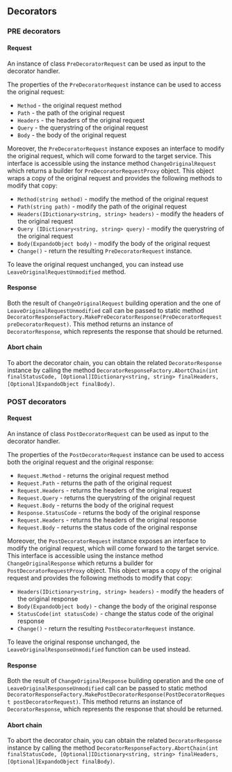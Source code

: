
## Decorators

### PRE decorators
#### Request
An instance of class `PreDecoratorRequest` can be used as input to the decorator handler.

The properties of the `PreDecoratorRequest` instance can be used to access the original request:

+ `Method` - the original request method
+ `Path` - the path of the original request
+ `Headers` - the headers of the original request
+ `Query` - the querystring of the original request
+ `Body` - the body of the original request

Moreover, the `PreDecoratorRequest` instance exposes an interface to modify the original request,
 which will come forward to the target service. This interface is accessible using the instance method 
 `ChangeOriginalRequest` which returns a builder for `PreDecoratorRequestProxy` object. This object wraps 
 a copy of the original request and provides the following methods to modify that copy:

+ `Method(string method)` - modify the method of the original request
+ `Path(string path)` - modify the path of the original request
+ `Headers(IDictionary<string, string> headers)` - modify the headers of the original request
+ `Query (IDictionary<string, string> query)` - modify the querystring of the original request
+ `Body(ExpandoObject body)` - modify the body of the original request
+ `Change()` - return the resulting `PreDecoratorRequest` instance.

To leave the original request unchanged, you can instead use `LeaveOriginalRequestUnmodified` method.

#### Response
Both the result of `ChangeOriginalRequest` building operation and the one of `LeaveOriginalRequestUnmodified` call can be passed to static method
 `DecoratorResponseFactory.MakePreDecoratorResponse(PreDecoratorRequest preDecoratorRequest)`.
This method returns an instance of `DecoratorResponse`, which represents the response that should be returned.

#### Abort chain
To abort the decorator chain, you can obtain the related `DecoratorResponse` instance by calling the method
 `DecoratorResponseFactory.AbortChain(int finalStatusCode, [Optional]IDictionary<string, string> finalHeaders, [Optional]ExpandoObject finalBody)`.


### POST decorators
#### Request
An instance of class `PostDecoratorRequest` can be used as input to the decorator handler.

The properties of the `PostDecoratorRequest` instance can be used to access both the original request and the original response:

+ `Request.Method` - returns the original request method
+ `Request.Path` - returns the path of the original request
+ `Request.Headers` - returns the headers of the original request
+ `Request.Query` - returns the querystring of the original request
+ `Request.Body` - returns the body of the original request
+ `Response.StatusCode` - returns the body of the original response
+ `Request.Headers` - returns the headers of the original response
+ `Request.Body` - returns the status code of the original response

Moreover, the `PostDecoratorRequest` instance exposes an interface to modify the original request,
 which will come forward to the target service. This interface is accessible using the instance method 
 `ChangeOriginalResponse` which returns a builder for `PostDecoratorRequestProxy` object. This object wraps 
 a copy of the original request and provides the following methods to modify that copy:
 
+ `Headers(IDictionary<string, string> headers)` - modify the headers of the original response
+ `Body(ExpandoObject body)` - change the body of the original response
+ `StatusCode(int statusCode)` - change the status code of the original response
+ `Change()` - return the resulting `PostDecoratorRequest` instance.

To leave the original response unchanged, the `LeaveOriginalResponseUnmodified` function can be used instead.

#### Response
Both the result of `ChangeOriginalResponse` building operation and the one of `LeaveOriginalResponseUnmodified` call can be passed to static method
 `DecoratorResponseFactory.MakePostDecoratorResponse(PostDecoratorRequest postDecoratorRequest)`.
This method returns an instance of `DecoratorResponse`, which represents the response that should be returned.

#### Abort chain
To abort the decorator chain, you can obtain the related `DecoratorResponse` instance by calling the method
 `DecoratorResponseFactory.AbortChain(int finalStatusCode, [Optional]IDictionary<string, string> finalHeaders, [Optional]ExpandoObject finalBody)`.

